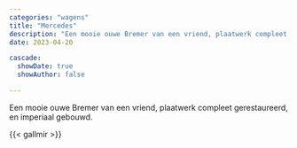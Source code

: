 ```yaml
---
categories: "wagens"
title: "Mercedes"
description: "Een mooie ouwe Bremer van een vriend, plaatwerk compleet gerestaureerd, en imperiaal gebouwd."
date: 2023-04-20

cascade:
  showDate: true
  showAuthor: false

---
```


Een mooie ouwe Bremer van een vriend, plaatwerk compleet gerestaureerd, en imperiaal gebouwd.

{{< gallmir >}}

